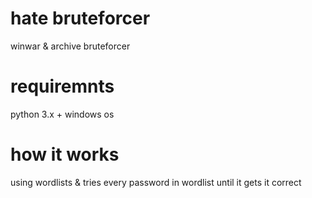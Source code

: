 # hate bruteforcer
winwar & archive bruteforcer

# requiremnts
python 3.x +
windows os

# how it works
using wordlists & tries every password in wordlist until it gets it correct

